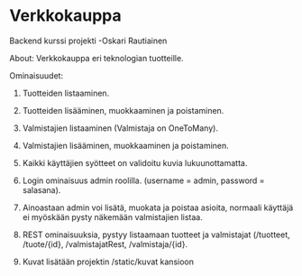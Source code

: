 # Verkkokauppa
Backend kurssi projekti -Oskari Rautiainen

About: Verkkokauppa eri teknologian tuotteille.

Ominaisuudet:
1. Tuotteiden listaaminen.
2. Tuotteiden lisääminen, muokkaaminen ja poistaminen.
3. Valmistajien listaaminen (Valmistaja on OneToMany).
4. Valmistajien lisääminen, muokkaaminen ja poistaminen.

5. Kaikki käyttäjien syötteet on validoitu kuvia lukuunottamatta.
6. Login ominaisuus admin roolilla. (username = admin, password = salasana).
7. Ainoastaan admin voi lisätä, muokata ja poistaa asioita, normaali käyttäjä ei myöskään pysty näkemään valmistajien listaa.
8. REST ominaisuuksia, pystyy listaamaan tuotteet ja valmistajat (/tuotteet, /tuote/{id}, /valmistajatRest, /valmistaja/{id}.
9. Kuvat lisätään projektin /static/kuvat kansioon

